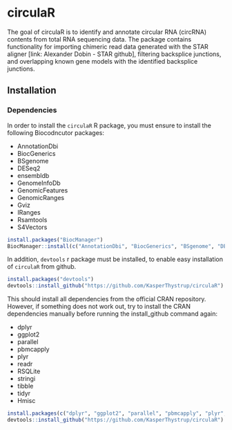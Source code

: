 
<!-- README.md is generated from README.Rmd. Please edit that file -->

# circulaR

<!-- badges: start -->
<!-- badges: end -->

The goal of circulaR is to identify and annotate circular RNA (circRNA)
contents from total RNA sequencing data. The package contains
functionality for importing chimeric read data generated with the STAR
aligner \[link: Alexander Dobin - STAR github\], filtering backsplice
junctions, and overlapping known gene models with the identified
backsplice junctions.

## Installation

### Dependencies

In order to install the `circulaR` R package, you must ensure to install
the following Biocodncutor packages:

-   AnnotationDbi
-   BiocGenerics
-   BSgenome
-   DESeq2
-   ensembldb
-   GenomeInfoDb
-   GenomicFeatures
-   GenomicRanges
-   Gviz
-   IRanges
-   Rsamtools
-   S4Vectors

``` r
install.packages("BiocManager")
BiocManager::install(c("AnnotationDbi", "BiocGenerics", "BSgenome", "DESeq2", "ensembldb", "GenomeInfoDb", "GenomicFeatures", "GenomicRanges", "Gviz", "IRanges", "Rsamtools", "S4Vectors"))
```

In addition, `devtools` r package must be installed, to enable easy
installation of `circulaR` from github.

``` r
install.packages("devtools")
devtools::install_github("https://github.com/KasperThystrup/circulaR")
```

This should install all dependencies from the official CRAN repository.
However, if something does not work out, try to install the CRAN
dependencies manually before running the install\_github command again:

-   dplyr
-   ggplot2
-   parallel
-   pbmcapply
-   plyr
-   readr
-   RSQLite
-   stringi
-   tibble
-   tidyr
-   Hmisc

``` r
install.packages(c("dplyr", "ggplot2", "parallel", "pbmcapply", "plyr", "readr", "RSQLite", "stringi", "tibble", "tidyr", "Hmisc"))
devtools::install_github("https://github.com/KasperThystrup/circulaR")
```
